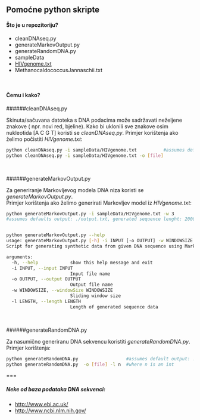 Pomoćne python skripte
---


#### Što je u repozitoriju?
+ cleanDNAseq.py
+ generateMarkovOutput.py
+ generateRandomDNA.py
+ sampleData
 + [HIVgenome.txt](http://www.ncbi.nlm.nih.gov/nuccore/9629357?report=fasta)
 + MethanocaldococcusJannaschii.txt 

<br>

#### Čemu i kako?


######cleanDNAseq.py

Skinuta/sačuvana datoteka s DNA podacima može sadržavati neželjene znakove ( npr. novi red, bjeline). Kako bi uklonili sve znakove osim nukleotida [A C G T] koristi se *cleanDNAseq.py*. 
Primjer korištenja ako želimo počistiti *HIVgenome.txt*:
```bash
python cleanDNAseq.py -i sampleData/HIVgenome.txt          #assumes default output: ./cleanDNA.txt
python cleanDNAseq.py -i sampleData/HIVgenome.txt -o [file]
```
<br>

######generateMarkovOutput.py

Za generiranje Markovljevog modela DNA niza koristi se  *generateMarkovOutput.py*. <br>
Primjer korištenja ako želimo generirati Markovljev model iz *HIVgenome.txt*:
```bash
python generateMarkovOutput.py -i sampleData/HIVgenome.txt -w 3  
#assumes defaults output: ./output.txt, generated sequence lenght: 2000


python generateMarkovOutput.py --help
usage: generateMarkovOutput.py [-h] -i INPUT [-o OUTPUT] -w WINDOWSIZE  [-l LENGTH]
Script for generating synthetic data from given DNA sequence using MarkovModel

arguments:
  -h, --help            show this help message and exit
  -i INPUT, --input INPUT
                        Input file name
  -o OUTPUT, --output OUTPUT
                        Output file name
  -w WINDOWSIZE, --windowSize WINDOWSIZE
                        Sliding window size
  -l LENGTH, --length LENGTH
                        Length of generated sequence data
```
<br>

######generateRandomDNA.py

Za nasumično generiranu DNA sekvencu koristiti *generateRandomDNA.py*.
Primjer korištenja:
```bash
python generateRandomDNA.py                  #assumes default output: ./randomSequence.txt, sequence length: 2000
python generateRandomDNA.py  -o [file] -l n  #where n is an int
```

===

##### Neke od baza podataka DNA sekvenci:
+ http://www.ebi.ac.uk/
+ http://www.ncbi.nlm.nih.gov/



